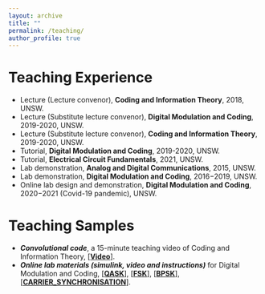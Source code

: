 ```yaml
---
layout: archive
title: ""
permalink: /teaching/
author_profile: true
---
```



Teaching Experience
======
- Lecture (Lecture convenor), **Coding and Information Theory**, 2018, UNSW.
- Lecture (Substitute lecture convenor), **Digital Modulation and Coding**,  2019-2020, UNSW.
- Lecture (Substitute lecture convenor), **Coding and Information Theory**, 2019-2020, UNSW.
- Tutorial, **Digital Modulation and Coding**, 2019-2020, UNSW.
- Tutorial, **Electrical Circuit Fundamentals**, 2021, UNSW.
- Lab demonstration, **Analog and Digital Communications**, 2015, UNSW.
- Lab demonstration, **Digital Modulation and Coding**, 2016−2019, UNSW.
- Online lab design and demonstration, **Digital Modulation and Coding**, 2020−2021 (Covid-19 pandemic), UNSW.

Teaching Samples
======
- ***Convolutional code***, a 15-minute teaching video of Coding and Information Theory, [[**Video**](https://youtu.be/Rx6rOq9IIuA)].
- ***Online lab materials (simulink, video and instructions)*** for Digital Modulation and Coding, [**[QASK](https://weiwang-wys.github.io/files/Lab1/Lab1.pdf)**], [**[FSK](https://weiwang-wys.github.io/files/Lab2/Lab2.pdf)**], [**[BPSK](https://weiwang-wys.github.io/files/Lab3/Lab3.pdf)**], [**[CARRIER_SYNCHRONISATION](https://weiwang-wys.github.io/files/Lab4/Lab4.pdf)**].



